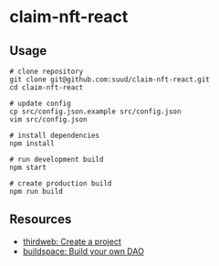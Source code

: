 # claim-nft-react

## Usage

```
# clone repository
git clone git@github.com:suud/claim-nft-react.git
cd claim-nft-react

# update config
cp src/config.json.example src/config.json
vim src/config.json

# install dependencies
npm install

# run development build
npm start

# create production build
npm run build
```

## Resources

- [thirdweb: Create a project](https://thirdweb.com/portal/learn/projects)
- [buildspace: Build your own DAO](https://buildspace.so/daos)

